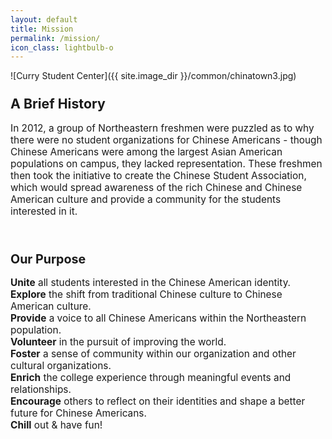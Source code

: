 ```yaml
---
layout: default
title: Mission
permalink: /mission/
icon_class: lightbulb-o
---
```


<span class="image featured">
![Curry Student Center]({{ site.image_dir }}/common/chinatown3.jpg)
</span>

### <a style='font-size:130%;'> **A Brief History** </a>

<p style='font-size:110%;'> In 2012, a group of Northeastern freshmen were puzzled as to why there were no student organizations for Chinese Americans - though Chinese Americans were among the largest Asian American populations on campus, they lacked representation. These freshmen then took the initiative to create the Chinese Student Association, which would spread awareness of the rich Chinese and Chinese American culture and provide a community for the students interested in it. </p>

<br>

### <a style='font-size:120%;'> **Our Purpose** </a>
<p style='font-size:110%;'>
  <b>Unite</b> all students interested in the Chinese American identity.
  <br>
  <b>Explore</b> the shift from traditional Chinese culture to Chinese American culture.
  <br>
  <b>Provide</b> a voice to all Chinese Americans within the Northeastern population.
  <br>
  <b>Volunteer</b> in the pursuit of improving the world.
  <br>
  <b>Foster</b> a sense of community within our organization and other cultural organizations.
  <br>
  <b>Enrich</b> the college experience through meaningful events and relationships.
  <br>
  <b>Encourage</b> others to reflect on their identities and shape a better future for Chinese Americans.
  <br>
  <b>Chill</b> out & have fun!
</p>

